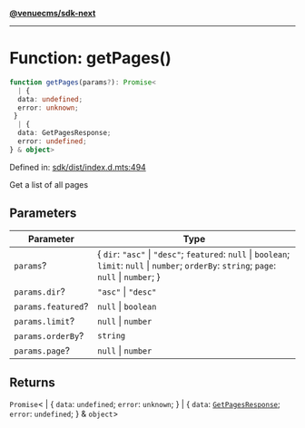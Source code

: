 [**@venuecms/sdk-next**](../Index.md)

***

# Function: getPages()

```ts
function getPages(params?): Promise<
  | {
  data: undefined;
  error: unknown;
 }
  | {
  data: GetPagesResponse;
  error: undefined;
} & object>
```

Defined in: [sdk/dist/index.d.mts:494](https://github.com/venuecms/sdk/blob/fbf02bcc9fd4a34da75d81536c54bdc995edf6c4/packages/sdk/dist/index.d.mts#L494)

Get a list of all pages

## Parameters

| Parameter | Type |
| ------ | ------ |
| `params`? | \{ `dir`: `"asc"` \| `"desc"`; `featured`: `null` \| `boolean`; `limit`: `null` \| `number`; `orderBy`: `string`; `page`: `null` \| `number`; \} |
| `params.dir`? | `"asc"` \| `"desc"` |
| `params.featured`? | `null` \| `boolean` |
| `params.limit`? | `null` \| `number` |
| `params.orderBy`? | `string` |
| `params.page`? | `null` \| `number` |

## Returns

`Promise`\<
  \| \{
  `data`: `undefined`;
  `error`: `unknown`;
 \}
  \| \{
  `data`: [`GetPagesResponse`](../type-aliases/GetPagesResponse.md);
  `error`: `undefined`;
 \} & `object`\>
